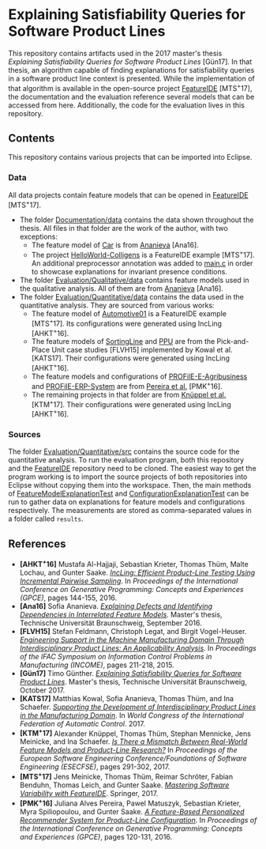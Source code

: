 # Explaining Satisfiability Queries for Software Product Lines

This repository contains artifacts used in the 2017 master's thesis <i>Explaining Satisfiability Queries for Software Product Lines</i> \[Gün17]. In that thesis, an algorithm capable of finding explanations for satisfiability queries in a software product line context is presented. While the implementation of that algorithm is available in the open-source project [FeatureIDE](https://github.com/FeatureIDE/FeatureIDE) \[MTS<sup>+</sup>17], the documentation and the evaluation reference several models that can be accessed from here. Additionally, the code for the evaluation lives in this repository.

## Contents

This repository contains various projects that can be imported into Eclipse.

### Data

All data projects contain feature models that can be opened in [FeatureIDE](https://github.com/FeatureIDE/FeatureIDE) \[MTS<sup>+</sup>17].

* The folder [Documentation/data](Documentation/data) contains the data shown throughout the thesis. All files in that folder are the work of the author, with two exceptions:
  * The feature model of [Car](Documentation/data/Car) is from [Ananieva](https://www.isf.cs.tu-bs.de/data/TestFeatureModels.zip) \[Ana16].
  * The project [HelloWorld-Colligens](Documentation/data/HelloWorld-Colligens) is a FeatureIDE example \[MTS<sup>+</sup>17]. An additional preprocessor annotation was added to [main.c](Documentation/data/HelloWorld-Colligens/src/main.c) in order to showcase explanations for invariant presence conditions.
* The folder [Evaluation/Qualitative/data](Evaluation/Qualitative/data) contains feature models used in the qualitative analysis. All of them are from [Ananieva](https://www.isf.cs.tu-bs.de/data/TestFeatureModels.zip) \[Ana16].
* The folder [Evaluation/Quantitative/data](Evaluation/Quantitative/data) contains the data used in the quantitative analysis. They are sourced from various works:
  * The feature model of [Automotive01](Evaluation/Quantitative/data/Automotive01) is a FeatureIDE example \[MTS<sup>+</sup>17]. Its configurations were generated using IncLing \[AHKT<sup>+</sup>16].
  * The feature models of [SortingLine](Evaluation/Quantitative/data/SortingLine) and [PPU](Evaluation/Quantitative/data/PPU) are from the Pick-and-Place Unit case studies \[FLVH15] implemented by Kowal et al. \[KATS17]. Their configurations were generated using IncLing \[AHKT<sup>+</sup>16].
  * The feature models and configurations of [PROFilE-E-Agribusiness](Evaluation/Quantitative/data/PROFilE-E-Agribusiness) and [PROFilE-ERP-System](Evaluation/Quantitative/data/PROFilE-ERP-System) are from [Pereira et al.](http://wwwiti.cs.uni-magdeburg.de/~jualves/PROFilE/) \[PMK<sup>+</sup>16].
  * The remaining projects in that folder are from [Knüppel et al.](https://github.com/AlexanderKnueppel/is-there-a-mismatch) \[KTM<sup>+</sup>17]. Their configurations were generated using IncLing \[AHKT<sup>+</sup>16].

### Sources

The folder [Evaluation/Quantitative/src](Evaluation/Quantitative/src) contains the source code for the quantitative analysis. To run the evaluation program, both this repository and the [FeatureIDE](https://github.com/FeatureIDE/FeatureIDE) repository need to be cloned. The easiest way to get the program working is to import the source projects of both repositories into Eclipse without copying them into the workspace. Then, the main methods of [FeatureModelExplanationTest](Evaluation/Quantitative/src/Evaluation/src/de/ovgu/featureide/fm/core/explanations/evaluation/impl/explanations/fm/FeatureModelExplanationTest.java) and [ConfigurationExplanationTest](Evaluation/Quantitative/src/Evaluation/src/de/ovgu/featureide/fm/core/explanations/evaluation/impl/explanations/config/ConfigurationExplanationTest.java) can be run to gather data on explanations for feature models and configurations respectively. The measurements are stored as comma-separated values in a folder called `results`.

## References

* <b>\[AHKT<sup>+</sup>16]</b> Mustafa Al-Hajjaji, Sebastian Krieter, Thomas Thüm, Malte Lochau, and Gunter Saake. [<i>IncLing: Efficient Product-Line Testing Using Incremental Pairwise Sampling</i>](https://www.isf.cs.tu-bs.de/cms/team/thuem/papers/2016-GPCE-AlHajjaji.pdf). In <i>Proceedings of the International Conference on Generative Programming: Concepts and Experiences (GPCE)</i>, pages 144-155, 2016.
* <b>\[Ana16]</b> Sofia Ananieva. [<i>Explaining Defects and Identifying Dependencies in Interrelated Feature Models</i>](https://publikationsserver.tu-braunschweig.de/receive/dbbs_mods_00064218). Master's thesis, Technische Universität Braunschweig, September 2016.
* <b>\[FLVH15]</b> Stefan Feldmann, Christoph Legat, and Birgit Vogel-Heuser. [<i>Engineering Support in the Machine Manufacturing Domain Through Interdisciplinary Product Lines: An Applicability Analysis</i>](http://www.sciencedirect.com/science/article/pii/S2405896315003225). In <i>Proceedings of the IFAC Symposium on Information Control Problems in Manufacturing (INCOME)</i>, pages 211-218, 2015.
* <b>\[Gün17]</b> Timo Günther. [<i>Explaining Satisfiability Queries for Software Product Lines</i>](https://publikationsserver.tu-braunschweig.de/receive/dbbs_mods_65308). Master's thesis, Technische Universität Braunschweig, October 2017.
* <b>\[KATS17]</b> Matthias Kowal, Sofia Ananieva, Thomas Thüm, and Ina Schaefer. [<i>Supporting the Development of Interdisciplinary Product Lines in the Manufacturing Domain</i>](https://www.isf.cs.tu-bs.de/cms/team/thuem/papers/2017-IFAC-Kowal.pdf). In <i>World Congress of the International Federation of Automatic Control</i>. 2017.
* <b>\[KTM<sup>+</sup>17]</b> Alexander Knüppel, Thomas Thüm, Stephan Mennicke, Jens Meinicke, and Ina Schaefer. [<i>Is There a Mismatch Between Real-World Feature Models and Product-Line Research?</i>](https://www.isf.cs.tu-bs.de/cms/team/thuem/papers/2017-FSE-Knueppel.pdf) In <i>Proceedings of the European Software Engineering Conference/Foundations of Software Engineering (ESECFSE)</i>, pages 291-302, 2017.
* <b>\[MTS<sup>+</sup>17]</b> Jens Meinicke, Thomas Thüm, Reimar Schröter, Fabian Benduhn, Thomas Leich, and Gunter Saake. [<i>Mastering Software Variability with FeatureIDE</i>](http://www.springer.com/de/book/9783319614427). Springer, 2017.
* <b>\[PMK<sup>+</sup>16]</b> Juliana Alves Pereira, Pawel Matuszyk, Sebastian Krieter, Myra Spiliopoulou, and Gunter Saake. [<i>A Feature-Based Personalized Recommender System for Product-Line Configuration</i>](https://dl.acm.org/citation.cfm?id=2993249). In <i>Proceedings of the International Conference on Generative Programming: Concepts and Experiences (GPCE)</i>, pages 120-131, 2016.
